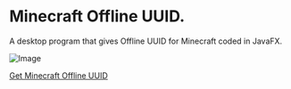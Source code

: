 # Minecraft Offline UUID.
A desktop program that gives Offline UUID for Minecraft coded in JavaFX.

![Image](https://i.hizliresim.com/1mxoqzd.png)

[Get Minecraft Offline UUID](https://github.com/AhmHkn0/Minecraft-Offline-UUID/releases/tag/minecraftofflineuuid)


